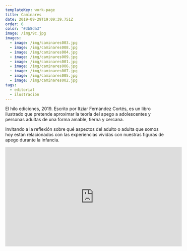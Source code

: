 ```yaml
---
templateKey: work-page
title: Caminares
date: 2019-09-29T19:09:39.751Z
order: 6
color: "#3b8da3"
image: /img/9c.jpg
images:
  - image: /img/caminares003.jpg
  - image: /img/caminares008.jpg
  - image: /img/caminares004.jpg
  - image: /img/caminares009.jpg
  - image: /img/caminares001.jpg
  - image: /img/caminares006.jpg
  - image: /img/caminares007.jpg
  - image: /img/caminares005.jpg
  - image: /img/caminares002.jpg
tags:
  - editorial
  - ilustración
---
```

El hilo ediciones, 2019. Escrito por Itziar Fernández Cortés, es un libro ilustrado que pretende aproximar la teoría del apego a adolescentes y personas adultas de una forma amable, tierna y cercana.

Invitando a la reflexión sobre qué aspectos del adulto o adulta que somos hoy están relacionados con las experiencias vividas con nuestras figuras de apego durante la infancia.

<iframe width="560" height="315" src="https://www.youtube.com/embed/XtMyp2cdiVM" title="YouTube video player" frameborder="0" allow="accelerometer; autoplay; clipboard-write; encrypted-media; gyroscope; picture-in-picture; web-share" allowfullscreen></iframe>
